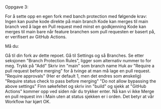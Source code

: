 Oppgave 3:

For å sette opp en egen fork med banch protection med følgende krav:
    Ingen kan pushe kode direkte på main branch
    Kode kan merges til main branch ved å lage en Pull request med minst en godkjenning
    Kode kan merges til main bare når feature branchen som pull requesten er basert på, er verifisert av GitHub Actions.
    
Må du:

Gå til din fork av dette repoet.
Gå til Settings og så Branches.
Se etter seksjonen "Branch Protection Rules", ligger som alternativ nummer to for meg.
Trykk på "Add"
Skriv inn "main" som branch name
Huk av 
    "Require a pull request before merging" for å tvinge at man må lage en pull request.
        "Require approvals" (Her er default 1, men det endres som ønskelig)
    "Require status check to pass before merging"
    "Do not allow bypassing the above settings"
Finn søkefeltet og skriv inn "build" og sjekk at "GitHub Actions" kommer opp ved siden når du trykker enter.
Nå kan vi ikke Merge en pull request inn i Main uten at status sjekken er i orden. Det betyr at vår Workflow har kjørt OK.
